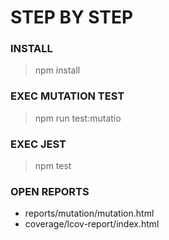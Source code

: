 # STEP BY STEP

### INSTALL

> npm install

### EXEC MUTATION TEST

> npm run test:mutatio

### EXEC JEST

> npm test

### OPEN REPORTS

- reports/mutation/mutation.html
- coverage/lcov-report/index.html

